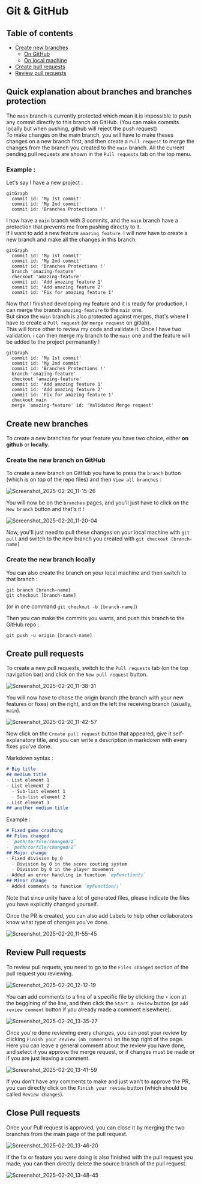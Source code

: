 # Git & GitHub


## Table of contents

- [Create new branches](#createNewBranch)
  - [On GitHub](#cnbGithub)
  - [On local machine](#cnbLocal)
- [Create pull requests](#createPR)
- [Review pull requests](#reviewPR)

## Quick explanation about branches and branches protection

The `main` branch is currently protected which mean it is impossible to push any commit directly to this branch on GitHub. (You can make commits locally but when pushing, github will reject the push request)  
To make changes on the main branch, you will have to make theses changes on a new branch first, and then create a `Pull request` to merge the changes from the branch you created to the `main` branch.
All the current pending pull requests are shown in the `Pull requests` tab on the top menu.  

### Example :

Let's say I have a new project :
```mermaid
gitGraph
  commit id: 'My 1st commit'
  commit id: 'My 2nd commit'
  commit id: 'Branches Protections !'
```

I now have a `main` branch with 3 commits, and the `main` branch have a protection that prevents me from pushing directly to it.  
If I want to add a new feature `amazing feature`. I will now have to create a new branch and make all the changes in this branch.  

```mermaid
gitGraph
  commit id: 'My 1st commit'
  commit id: 'My 2nd commit'
  commit id: 'Branches Protections !'
  branch 'amazing-feature'
  checkout 'amazing-feature'
  commit id: 'Add amazing feature 1'
  commit id: 'Add amazing feature 2'
  commit id: 'Fix for amazing feature 1'
```

Now that I finished developing my feature and it is ready for production, I can merge the branch `amazing-feature` to the `main` one.  
But since the `main` branch is also protected against merges, that's where I have to create a `Pull request` (or `merge request` on gitlab).  
This will force other to review my code and validate it. Once I have two validation, i can then merge my branch to the `main` one and the feature will be added to the project permanantly !

```mermaid
gitGraph
  commit id: 'My 1st commit'
  commit id: 'My 2nd commit'
  commit id: 'Branches Protections !'
  branch 'amazing-feature'
  checkout 'amazing-feature'
  commit id: 'Add amazing feature 1'
  commit id: 'Add amazing feature 2'
  commit id: 'Fix for amazing feature 1'
  checkout main
  merge 'amazing-feature' id: 'Validated Merge request'
```


## <a name="createNewBranch"></a> Create new branches

To create a new branches for your feature you have two choice, either **on github** or **locally**.

### <a name="cnbGithub"></a> Create the new branch on GitHub

To create a new branch on GitHub you have to press the `branch` button (which is on top of the repo files) and then `View all branches` :  

![Screenshot_2025-02-20_11-15-26](https://github.com/user-attachments/assets/6b124f41-9927-4ecf-9c71-a672ad6056f5)

You will now be on the `branches` pages, and you'll just have to click on the `New branch` button and that's it ! 

![Screenshot_2025-02-20_11-20-04](https://github.com/user-attachments/assets/a2d9c721-d180-4be2-a99a-787830b71af7)


Now, you'll just need to pull these changes on your local machine with 
```git pull``` 
and switch to the new branch you created with
```git checkout [branch-name]```

### <a name="cnbLocal"></a> Create the new branch locally

You can also create the branch on your local machine and then switch to that branch : 
```
git branch [branch-name]
git checkout [branch-name]
```
(or in one command `git checkout -b [branch-name]`)

Then you can make the commits you wants, and push this branch to the GitHub repo :
```
git push -u origin [branch-name]
```

## <a name="createPR"></a> Create pull requests

To create a new pull requests, switch to the `Pull requests` tab (on the top navigation bar) and click on the `New pull request` button.  

![Screenshot_2025-02-20_11-38-31](https://github.com/user-attachments/assets/a61be356-e523-4c9b-940f-53b9ebbe80f9)

You will now have to chose the origin branch (the branch with your new features or fixes) on the right, and on the left the receiving branch (usually, `main`).

![Screenshot_2025-02-20_11-42-57](https://github.com/user-attachments/assets/ff984fda-90c2-4584-8234-62fccada66da)

Now click on the `Create pull request` button that appeared, give it self-explanatory title, and you can write a description in markdown with every fixes you've done.  

Markdown syntax :  
```markdown
# Big title
## medium title
- List element 1
- List element 2
  - Sub-list element 1
  - Sub-list element 2
- List element 3
## another medium title
```

Example :
```markdown
# Fixed game crashing
## Files changed
- `path/to/file/changed/1`
- `path/to/file/changed/2`
## Major change
- Fixed division by 0
  - Division by 0 in the score couting system
  - Division by 0 in the player movement
- Added an error handling in function `myFunction()`
## Minor change
- Added comments to function `myFunction()`
```

Note that since unity have a lot of generated files, please indicate the files you have explicitly changed yourself.

Once the PR is created, you can also add Labels to help other collaborators know what type of changes you've done.

![Screenshot_2025-02-20_11-55-45](https://github.com/user-attachments/assets/a6d399f1-bad0-47f5-9222-b1bed1c3b128)


## <a name="reviewPR"></a> Review Pull requests

To review pull requets, you need to go to the `Files changed` section of the pull request you reviewing.

![Screenshot_2025-02-20_12-12-19](https://github.com/user-attachments/assets/dcdc72e5-6cd0-451c-81a4-1983a3540dca)

You can add comments to a line of a specific file by clicking the `+` icon at the beggining of the line, and then click the `Start a review` button (or `add review comment` button if you already made a comment elsewhere).  

![Screenshot_2025-02-20_13-35-27](https://github.com/user-attachments/assets/ce2a9ed9-04c5-474f-b56f-14edc41b242e)

Once you're done reviewing every changes, you can post your review by clicking `Finish your review (nb_comments)` on the top right of the page. Here you can leave a general comment about the review you have done, and select if you approve the merge request, or if changes must be made or if you are just leaving a comment.

![Screenshot_2025-02-20_13-41-59](https://github.com/user-attachments/assets/0982e8b6-a3ba-488f-9c6c-952041ccf2d8)

If you don't have any comments to make and just wan't to approve the PR, you can directly click on the `Finish your review` button (which should be called `Review changes`).


## <a name="closePR"></a> Close Pull requests

Once your Pull request is approved, you can close it by merging the two branches from the main page of the pull request.

![Screenshot_2025-02-20_13-46-20](https://github.com/user-attachments/assets/f2193877-e60e-4e9b-be61-26260370c20e)

If the fix or feature you were doing is also finished with the pull request you made, you can then directly delete the source branch of the pull request.

![Screenshot_2025-02-20_13-48-45](https://github.com/user-attachments/assets/ea73112d-d19b-48a5-b086-554b4965ef29)

